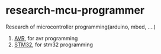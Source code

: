 # research-mcu-programmer
Research of microcontroller programming(arduino, mbed, ....)

1.  [AVR](./01_avr), for avr programming
1.  [STM32](./02_stm32), for stm32 programming
